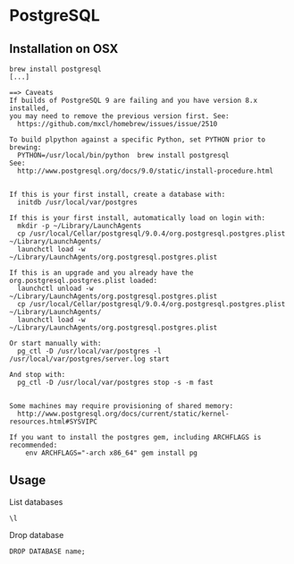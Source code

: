 # PostgreSQL #

## Installation on OSX ##

	brew install postgresql
	[...]
	
	==> Caveats
	If builds of PostgreSQL 9 are failing and you have version 8.x installed,
	you may need to remove the previous version first. See:
	  https://github.com/mxcl/homebrew/issues/issue/2510

	To build plpython against a specific Python, set PYTHON prior to brewing:
	  PYTHON=/usr/local/bin/python  brew install postgresql
	See:
	  http://www.postgresql.org/docs/9.0/static/install-procedure.html


	If this is your first install, create a database with:
	  initdb /usr/local/var/postgres

	If this is your first install, automatically load on login with:
	  mkdir -p ~/Library/LaunchAgents
	  cp /usr/local/Cellar/postgresql/9.0.4/org.postgresql.postgres.plist ~/Library/LaunchAgents/
	  launchctl load -w ~/Library/LaunchAgents/org.postgresql.postgres.plist

	If this is an upgrade and you already have the org.postgresql.postgres.plist loaded:
	  launchctl unload -w ~/Library/LaunchAgents/org.postgresql.postgres.plist
	  cp /usr/local/Cellar/postgresql/9.0.4/org.postgresql.postgres.plist ~/Library/LaunchAgents/
	  launchctl load -w ~/Library/LaunchAgents/org.postgresql.postgres.plist

	Or start manually with:
	  pg_ctl -D /usr/local/var/postgres -l /usr/local/var/postgres/server.log start

	And stop with:
	  pg_ctl -D /usr/local/var/postgres stop -s -m fast


	Some machines may require provisioning of shared memory:
	  http://www.postgresql.org/docs/current/static/kernel-resources.html#SYSVIPC

	If you want to install the postgres gem, including ARCHFLAGS is recommended:
	    env ARCHFLAGS="-arch x86_64" gem install pg

## Usage ##

List databases

	\l
	
Drop database

	DROP DATABASE name;